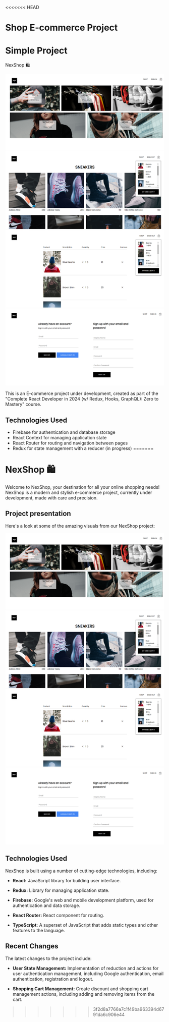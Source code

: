<<<<<<< HEAD
# Shop E-commerce Project
# Simple Project

NexShop 🛍️

![Photo1](1.png)
![Photo2](2.png)
![Photo3](3.png)
![Photo4](4.png)

This is an E-commerce project under development, created as part of the "Complete React Developer in 2024 (w/ Redux, Hooks, GraphQL): Zero to Mastery" course.

## Technologies Used

- Firebase for authentication and database storage
- React Context for managing application state
- React Router for routing and navigation between pages
- Redux for state management with a reducer (in progress)
=======
# NexShop 🛍️

Welcome to NexShop, your destination for all your online shopping needs! NexShop is a modern and stylish e-commerce project, currently under development, made with care and precision.

## Project presentation

Here's a look at some of the amazing visuals from our NexShop project:

![Image1](1.png)
![Image2](2.png)
![Image3](3.png)
![Image4](4.png)

## Technologies Used

NexShop is built using a number of cutting-edge technologies, including:

- **React:** JavaScript library for building user interface.

- **Redux:** Library for managing application state.

- **Firebase:** Google's web and mobile development platform, used for authentication and data storage.

- **React Router:** React component for routing.

- **TypeScript:** A superset of JavaScript that adds static types and other features to the language.

## Recent Changes

The latest changes to the project include:

- **User State Management:** Implementation of reduction and actions for user authentication management, including Google authentication, email authentication, registration and logout.

- **Shopping Cart Management:** Create discount and shopping cart management actions, including adding and removing items from the cart.
>>>>>>> 3f2d8a7766a7c1f49ba963394d6791da6c906e44
